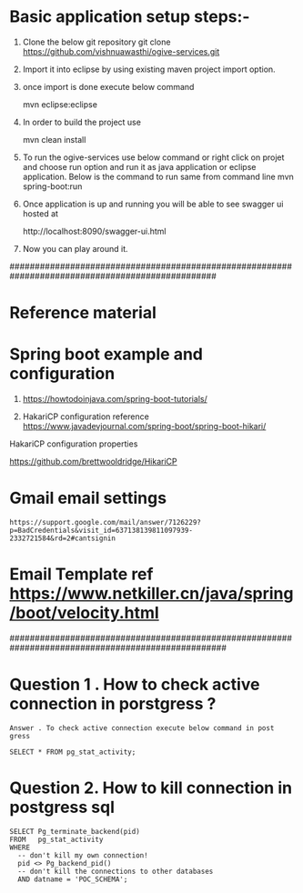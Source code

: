 # Basic application setup steps:-
1. Clone the below git repository 
	git clone https://github.com/vishnuawasthi/ogive-services.git
	
2. Import it into eclipse by using existing maven project import option.

3. once import is done execute below command 
	
	mvn eclipse:eclipse
	
4. In order to build the project use 
	
	mvn clean install 
	
4. To run the ogive-services use below command or right click on projet and choose run option and run it as java 	application or eclipse application.
	Below is the command to run same from command line 
	mvn spring-boot:run
	
5. Once application is up and running you will be able to see swagger ui hosted at 
		
	http://localhost:8090/swagger-ui.html
	
6. Now you can play around it.				

#################################################################################################
# Reference material 

# Spring boot example and configuration 
1. https://howtodoinjava.com/spring-boot-tutorials/

2. HakariCP configuration reference 
  https://www.javadevjournal.com/spring-boot/spring-boot-hikari/
  
  HakariCP configuration properties 
  
  https://github.com/brettwooldridge/HikariCP
# Gmail email settings
	https://support.google.com/mail/answer/7126229?p=BadCredentials&visit_id=637138139811097939-2332721584&rd=2#cantsignin  
	
# Email Template ref https://www.netkiller.cn/java/spring/boot/velocity.html
	
###################################################################################################  
# Question 1 .  How to check active connection in porstgress ?
    Answer . To check active connection execute below command in post gress 
    
    SELECT * FROM pg_stat_activity;
    
# Question 2. How to kill  connection in postgress sql 

	SELECT Pg_terminate_backend(pid) 
	FROM   pg_stat_activity 
	WHERE 
	  -- don't kill my own connection! 
	  pid <> Pg_backend_pid() 
	  -- don't kill the connections to other databases 
	  AND datname = 'POC_SCHEMA';
  

